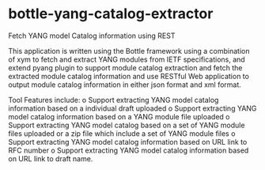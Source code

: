 # bottle-yang-catalog-extractor
Fetch YANG model Catalog information using REST

This application is written using the Bottle framework using a combination of xym to fetch and extract YANG modules from IETF specifications, and extend pyang plugin to support module catalog extraction and fetch the extracted module catalog information and use RESTful Web application to output module catalog information in either json format and xml format.

Tool  Features include:
o Support extracting YANG model catalog information based on a individual draft uploaded
o Support extracting YANG model catalog information based on a YANG module file uploaded
o Support extracting YANG model catalog based on a set of YANG module files uploaded or a zip file which include a set of YANG module files
o Support extracting YANG model catalog information based on URL link to RFC number
o Support extracting YANG model catalog information based on URL link to draft name.

